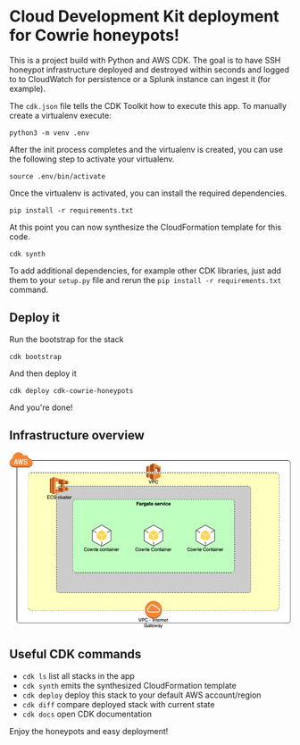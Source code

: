 # Cloud Development Kit deployment for Cowrie honeypots!

This is a project build with Python and AWS CDK. The goal is to have SSH honeypot infrastructure deployed and destroyed within seconds and logged to to CloudWatch for persistence or a Splunk instance can ingest it (for example).

The `cdk.json` file tells the CDK Toolkit how to execute this app.
To manually create a virtualenv execute:

```
python3 -m venv .env
```

After the init process completes and the virtualenv is created, you can use the following
step to activate your virtualenv.

```
source .env/bin/activate
```

Once the virtualenv is activated, you can install the required dependencies.

```
pip install -r requirements.txt
```

At this point you can now synthesize the CloudFormation template for this code.

```
cdk synth
```

To add additional dependencies, for example other CDK libraries, just add
them to your `setup.py` file and rerun the `pip install -r requirements.txt`
command.

## Deploy it
Run the bootstrap for the stack

```
cdk bootstrap
```

And then deploy it

```
cdk deploy cdk-cowrie-honeypots
```

And you're done!

## Infrastructure overview
![CDK Cowrie infrastructure](https://github.com/nheijmans/cdk_cowrie_honeypots/raw/master/visual/cdk-honeypots-infra-visual.jpg)

## Useful CDK commands

 * `cdk ls`          list all stacks in the app
 * `cdk synth`       emits the synthesized CloudFormation template
 * `cdk deploy`      deploy this stack to your default AWS account/region
 * `cdk diff`        compare deployed stack with current state
 * `cdk docs`        open CDK documentation

Enjoy the honeypots and easy deployment!
